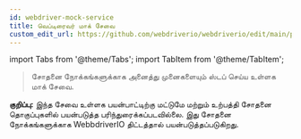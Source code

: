 ```yaml
---
id: webdriver-mock-service
title: வெப்டிரைவர் மாக் சேவை
custom_edit_url: https://github.com/webdriverio/webdriverio/edit/main/packages/wdio-webdriver-mock-service/README.md
---
```


import Tabs from '@theme/Tabs';
import TabItem from '@theme/TabItem';

> சோதனை நோக்கங்களுக்காக அனைத்து முனைகளையும் ஸ்டப் செய்ய உள்ளக மாக் சேவை.

__குறிப்பு:__ இந்த சேவை உள்ளக பயன்பாட்டிற்கு மட்டுமே மற்றும் உற்பத்தி சோதனை தொகுப்புகளில் பயன்படுத்த பரிந்துரைக்கப்படவில்லை. இது சோதனை நோக்கங்களுக்காக WebbdriverIO திட்டத்தால் பயன்படுத்தப்படுகிறது.